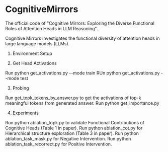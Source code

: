 # CognitiveMirrors
The official code of "Cognitive Mirrors: Exploring the Diverse Functional Roles of Attention Heads in LLM Reasoning".

Cognitive Mirrors investigates the functional diversity of attention heads in large language models (LLMs).

1. Environment Setup

2. Get Head Activations

Run python get_activations.py --mode train 
RUn python get_activations.py --mode test

3. Probing

Run get_topk_tokens_by_answer.py to get the activations of top-k meaningful tokens from generated answer.
Run python get_importance.py

4. Experiments

Run python ablation_topk.py to validate Functional Contributions of Cognitive Heads (Table 1 in paper).
Run python ablation_cot.py for Hierarchical structure exploration (Table 3 in paper).
Run python ablation_task_mask.py for Negative Intervention.
Run python ablation_task_recorrect.py for Positive Intervention.

